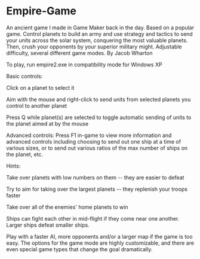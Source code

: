 # Empire-Game
An ancient game I made in Game Maker back in the day. Based on a popular game. Control planets to build an army and use strategy and tactics to send your units across the solar system, conquering the most valuable planets. Then, crush your opponents by your superior military might. Adjustable difficulty, several different game modes. By Jacob Wharton

To play, run empire2.exe in compatibility mode for Windows XP

Basic controls:

Click on a planet to select it

Aim with the mouse and right-click to send units from selected planets you control to another planet

Press Q while planet(s) are selected to toggle automatic sending of units to the planet aimed at by the mouse

Advanced controls: Press F1 in-game to view more information and advanced controls including choosing to send out one ship at a time of various sizes, or to send out various ratios of the max number of ships on the planet, etc.

Hints:

Take over planets with low numbers on them -- they are easier to defeat

Try to aim for taking over the largest planets -- they replenish your troops faster

Take over all of the enemies' home planets to win

Ships can fight each other in mid-flight if they come near one another. Larger ships defeat smaller ships.

Play with a faster AI, more opponents and/or a larger map if the game is too easy. The options for the game mode are highly customizable, and there are even special game types that change the goal dramatically.
